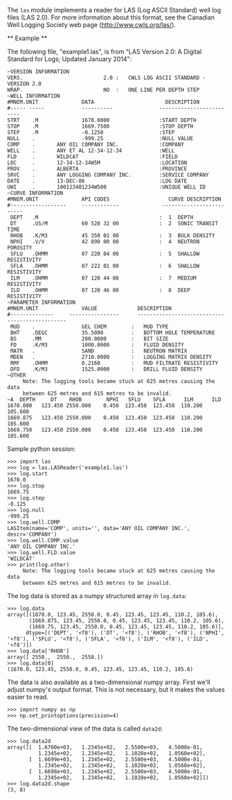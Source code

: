 The `las` module implements a reader for LAS (Log ASCII Standard) well log files (LAS 2.0).
For more information about this format, see the Canadian Well Logging Society web page
(http://www.cwls.org/las/).

** Example **

The following file, "example1.las", is from "LAS Version 2.0: A Digital Standard for
Logs; Updated January 2014":

    ~VERSION INFORMATION
    VERS.                          2.0 :   CWLS LOG ASCII STANDARD -VERSION 2.0
    WRAP.                          NO  :   ONE LINE PER DEPTH STEP
    ~WELL INFORMATION 
    #MNEM.UNIT              DATA                       DESCRIPTION
    #----- -----            ----------               -------------------------
    STRT    .M              1670.0000                :START DEPTH
    STOP    .M              1669.7500                :STOP DEPTH
    STEP    .M              -0.1250                  :STEP 
    NULL    .               -999.25                  :NULL VALUE
    COMP    .       ANY OIL COMPANY INC.             :COMPANY
    WELL    .       ANY ET AL 12-34-12-34            :WELL
    FLD     .       WILDCAT                          :FIELD
    LOC     .       12-34-12-34W5M                   :LOCATION
    PROV    .       ALBERTA                          :PROVINCE 
    SRVC    .       ANY LOGGING COMPANY INC.         :SERVICE COMPANY
    DATE    .       13-DEC-86                        :LOG DATE
    UWI     .       100123401234W500                 :UNIQUE WELL ID
    ~CURVE INFORMATION
    #MNEM.UNIT              API CODES                   CURVE DESCRIPTION
    #------------------     ------------              -------------------------
     DEPT   .M                                       :  1  DEPTH
     DT     .US/M           60 520 32 00             :  2  SONIC TRANSIT TIME
     RHOB   .K/M3           45 350 01 00             :  3  BULK DENSITY
     NPHI   .V/V            42 890 00 00             :  4  NEUTRON POROSITY
     SFLU   .OHMM           07 220 04 00             :  5  SHALLOW RESISTIVITY
     SFLA   .OHMM           07 222 01 00             :  6  SHALLOW RESISTIVITY
     ILM    .OHMM           07 120 44 00             :  7  MEDIUM RESISTIVITY
     ILD    .OHMM           07 120 46 00             :  8  DEEP RESISTIVITY
    ~PARAMETER INFORMATION
    #MNEM.UNIT              VALUE             DESCRIPTION
    #--------------     ----------------      -----------------------------------------------
     MUD    .               GEL CHEM        :   MUD TYPE
     BHT    .DEGC           35.5000         :   BOTTOM HOLE TEMPERATURE
     BS     .MM             200.0000        :   BIT SIZE
     FD     .K/M3           1000.0000       :   FLUID DENSITY
     MATR   .               SAND            :   NEUTRON MATRIX
     MDEN   .               2710.0000       :   LOGGING MATRIX DENSITY
     RMF    .OHMM           0.2160          :   MUD FILTRATE RESISTIVITY
     DFD    .K/M3           1525.0000       :   DRILL FLUID DENSITY
    ~OTHER
         Note: The logging tools became stuck at 625 metres causing the data 
         between 625 metres and 615 metres to be invalid.
    ~A  DEPTH     DT    RHOB        NPHI   SFLU    SFLA      ILM      ILD
    1670.000   123.450 2550.000    0.450  123.450  123.450  110.200  105.600
    1669.875   123.450 2550.000    0.450  123.450  123.450  110.200  105.600
    1669.750   123.450 2550.000    0.450  123.450  123.450  110.200  105.600


Sample python session:

    >>> import las
    >>> log = las.LASReader('example1.las')
    >>> log.start
    1670.0
    >>> log.stop
    1669.75
    >>> log.step
    -0.125
    >>> log.null
    -999.25
    >>> log.well.COMP
    LASItem(name='COMP', units='', data='ANY OIL COMPANY INC.', descr='COMPANY')
    >>> log.well.COMP.value
    'ANY OIL COMPANY INC.'
    >>> log.well.FLD.value
    'WILDCAT'
    >>> print(log.other)
         Note: The logging tools became stuck at 625 metres causing the data 
         between 625 metres and 615 metres to be invalid.


The log data is stored as a numpy structured array in `log.data`:

    >>> log.data
    array([(1670.0, 123.45, 2550.0, 0.45, 123.45, 123.45, 110.2, 105.6),
           (1669.875, 123.45, 2550.0, 0.45, 123.45, 123.45, 110.2, 105.6),
           (1669.75, 123.45, 2550.0, 0.45, 123.45, 123.45, 110.2, 105.6)], 
          dtype=[('DEPT', '<f8'), ('DT', '<f8'), ('RHOB', '<f8'), ('NPHI', '<f8'), ('SFLU', '<f8'), ('SFLA', '<f8'), ('ILM', '<f8'), ('ILD', '<f8')])
    >>> log.data['RHOB']
    array([ 2550.,  2550.,  2550.])
    >>> log.data[0]
    (1670.0, 123.45, 2550.0, 0.45, 123.45, 123.45, 110.2, 105.6)

The data is also available as a two-dimensional numpy array.  First we'll
adjust numpy's output format.  This is not necessary, but it makes the values
easier to read.

    >>> import numpy as np
    >>> np.set_printoptions(precision=4)

The two-dimensional view of the data is called `data2d`:

    >>> log.data2d
    array([[  1.6700e+03,   1.2345e+02,   2.5500e+03,   4.5000e-01,
              1.2345e+02,   1.2345e+02,   1.1020e+02,   1.0560e+02],
           [  1.6699e+03,   1.2345e+02,   2.5500e+03,   4.5000e-01,
              1.2345e+02,   1.2345e+02,   1.1020e+02,   1.0560e+02],
           [  1.6698e+03,   1.2345e+02,   2.5500e+03,   4.5000e-01,
              1.2345e+02,   1.2345e+02,   1.1020e+02,   1.0560e+02]])
    >>> log.data2d.shape
    (3, 8)

